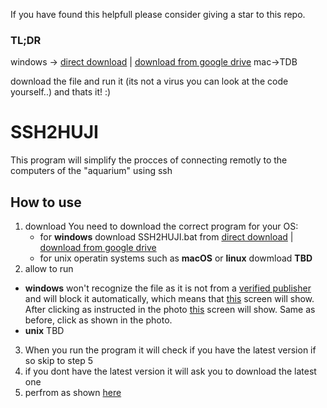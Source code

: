 If you have found this helpfull please consider giving a star to this repo.

### TL;DR
windows -> [direct download](https://drive.google.com/uc?id=1x2F25rBsdzZXNBQRiolBkhj9No7LnEuJ&export=download) | [download from google drive](https://drive.google.com/file/d/1x2F25rBsdzZXNBQRiolBkhj9No7LnEuJ/view?usp=sharing)
mac->TDB

download the file and run it (its not a virus you can look at the code yourself..) and thats it! :)

# SSH2HUJI
This program will simplify the procces of connecting remotly to the computers of the "aquarium" using ssh
## How to use
 1. download
	You need to download the correct program for your OS:
	* for **windows**  download SSH2HUJI.bat from [direct download](https://drive.google.com/uc?id=1x2F25rBsdzZXNBQRiolBkhj9No7LnEuJ&export=download) | [download from google drive](https://drive.google.com/file/d/1x2F25rBsdzZXNBQRiolBkhj9No7LnEuJ/view?usp=sharing)
	* for unix operatin systems such as **macOS** or **linux** dowmload **TBD**
 2. allow to run
* **windows** won't recognize the file as it is not from a [verified publisher](https://docs.microsoft.com/en-us/azure/active-directory/develop/publisher-verification-overview) and will block it automatically, which means that [this](https://drive.google.com/file/d/1HjxKAkaky2p2qsgMe5aruNKIXg48kuzA/view?usp=sharing) screen will show. After clicking as instructed in the photo [this](https://drive.google.com/file/d/166RVmMn9wJhNPSsLN2bpM3AYZpIuEbxJ/view?usp=sharing) screen will show. Same as before, click as shown in the photo.
* **unix** TBD
 3. When you run the program it will check if you have the latest version if so skip to step 5
 4. if you dont have the latest version it will ask you to download the latest one
 5. perfrom as shown [here](https://drive.google.com/file/d/1ydj3n0TK4lVcsq9aA4B5LElmDrX4Vw4r/view?usp=sharing)